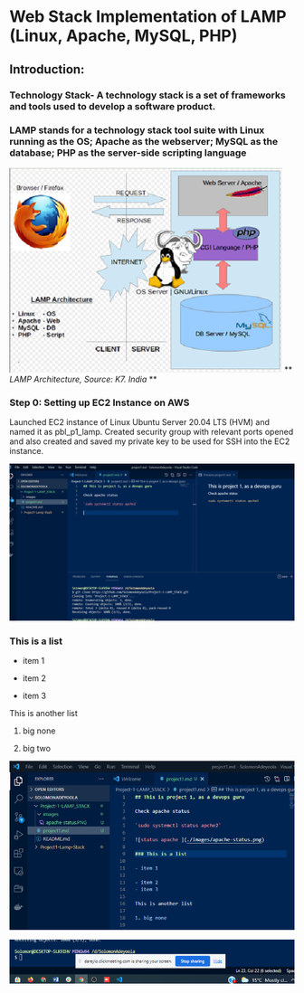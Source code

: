 # Web Stack Implementation of LAMP (Linux, Apache, MySQL, PHP)

## Introduction: 
### Technology Stack- A technology stack is a set of frameworks and tools used to develop a software product.
### LAMP stands for a technology stack tool suite with Linux running as the OS; Apache as the webserver; MySQL as the database; PHP as the server-side scripting language 

![LAMP Architecture](./images/HLD_LAMP.PNG)
** *LAMP Architecture, Source: K7. India* **

### Step 0: Setting up EC2 Instance on AWS

Launched EC2 instance of Linux Ubuntu Server 20.04 LTS (HVM) and named it as pbl_p1_lamp. Created security group with relevant ports opened and also created and saved my private key to be used for SSH into the EC2 instance.




![status apache](./images/apache-status.PNG)

### This is a list

- item 1

- item 2
- item 3

This is another list

1. big none

2. big two


![status](./images/pic2.PNG)





![apach](test.PNG)